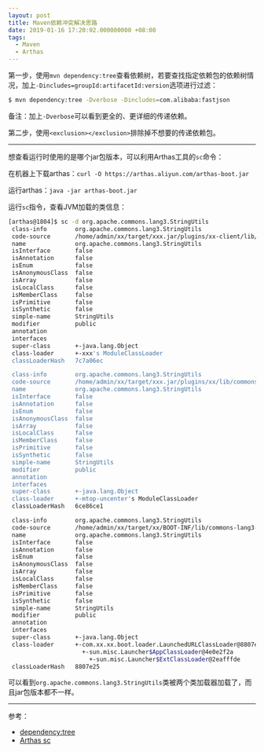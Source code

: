 ```yaml
---
layout: post
title: Maven依赖冲突解决思路
date: 2019-01-16 17:20:02.000000000 +08:00
tags: 
  - Maven
  - Arthas
---
```


第一步，使用`mvn dependency:tree`查看依赖树，若要查找指定依赖包的依赖树情况，加上`-Dincludes=groupId:artifacetId:version`选项进行过滤：

```bash
$ mvn dependency:tree -Dverbose -Dincludes=com.alibaba:fastjson
```

备注：加上`-Dverbose`可以看到更全的、更详细的传递依赖。

第二步，使用`<exclusion></exclusion>`排除掉不想要的传递依赖包。

<hr />

想查看运行时使用的是哪个jar包版本，可以利用Arthas工具的`sc`命令：

在机器上下载arthas：`curl -O https://arthas.aliyun.com/arthas-boot.jar`

运行arthas：`java -jar arthas-boot.jar`

运行`sc`指令，查看JVM加载的类信息：
```bash
[arthas@1804]$ sc -d org.apache.commons.lang3.StringUtils
 class-info        org.apache.commons.lang3.StringUtils
 code-source       /home/admin/xx/target/xxx.jar/plugins/xx-client/lib/commons-lang3-3.4.jar
 name              org.apache.commons.lang3.StringUtils
 isInterface       false
 isAnnotation      false
 isEnum            false
 isAnonymousClass  false
 isArray           false
 isLocalClass      false
 isMemberClass     false
 isPrimitive       false
 isSynthetic       false
 simple-name       StringUtils
 modifier          public
 annotation
 interfaces
 super-class       +-java.lang.Object
 class-loader      +-xxx's ModuleClassLoader
 classLoaderHash   7c7a06ec

 class-info        org.apache.commons.lang3.StringUtils
 code-source       /home/admin/xx/target/xxx.jar/plugins/xx/lib/commons-lang3-3.4.jar
 name              org.apache.commons.lang3.StringUtils
 isInterface       false
 isAnnotation      false
 isEnum            false
 isAnonymousClass  false
 isArray           false
 isLocalClass      false
 isMemberClass     false
 isPrimitive       false
 isSynthetic       false
 simple-name       StringUtils
 modifier          public
 annotation
 interfaces
 super-class       +-java.lang.Object
 class-loader      +-mtop-uncenter's ModuleClassLoader
 classLoaderHash   6ce86ce1

 class-info        org.apache.commons.lang3.StringUtils
 code-source       /home/admin/xx/target/xx/BOOT-INF/lib/commons-lang3-3.5.jar
 name              org.apache.commons.lang3.StringUtils
 isInterface       false
 isAnnotation      false
 isEnum            false
 isAnonymousClass  false
 isArray           false
 isLocalClass      false
 isMemberClass     false
 isPrimitive       false
 isSynthetic       false
 simple-name       StringUtils
 modifier          public
 annotation
 interfaces
 super-class       +-java.lang.Object
 class-loader      +-com.xx.xx.boot.loader.LaunchedURLClassLoader@8807e25
                     +-sun.misc.Launcher$AppClassLoader@4e0e2f2a
                       +-sun.misc.Launcher$ExtClassLoader@2eafffde
 classLoaderHash   8807e25
```

可以看到`org.apache.commons.lang3.StringUtils`类被两个类加载器加载了，而且jar包版本都不一样。

<hr />

参考：
- <a href="https://maven.apache.org/plugins/maven-dependency-plugin/tree-mojo.html" target="_blank">dependency:tree</a>
- <a href="https://arthas.aliyun.com/doc/sc.html" target="_blank">Arthas sc</a>











